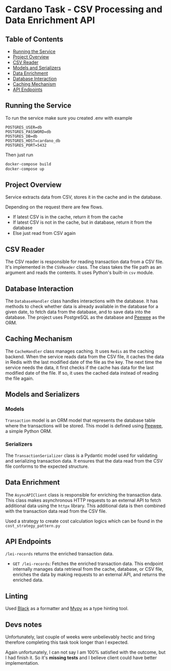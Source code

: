# Cardano Task - CSV Processing and Data Enrichment API

## Table of Contents
- [Running the Service](#running-the-service)
- [Project Overview](#project-overview)
- [CSV Reader](#csv-reader)
- [Models and Serializers](#models-and-serializers)
- [Data Enrichment](#data-enrichment)
- [Database Interaction](#database-interaction)
- [Caching Mechanism](#caching-mechanism)
- [API Endpoints](#api-endpoints)

## Running the Service

To run the service make sure you created .env with example 
```text
POSTGRES_USER=db
POSTGRES_PASSWORD=db
POSTGRES_DB=db
POSTGRES_HOST=cardano_db
POSTGRES_PORT=5432
```
Then just run 
```sh
docker-compose build
docker-compose up
```

## Project Overview

Service extracts data from CSV, stores it in the cache and in the database.

Depending on the request there are few flows.

- If latest CSV is in the cache, return it from the cache
- If latest CSV is not in the cache, but in database, return it from the database
- Else just read from CSV again

## CSV Reader

The CSV reader is responsible for reading transaction data from a CSV file. It's implemented in the `CSVReader` class. The class takes the file path as an argument and reads the contents. It uses Python's built-in `csv` module.

## Database Interaction

The `DatabaseHandler` class handles interactions with the database. It has methods to check whether data is already available in the database for a given date, to fetch data from the database, and to save data into the database. The project uses PostgreSQL as the database and [Peewee](https://docs.peewee-orm.com/en/latest/) as the ORM. 

## Caching Mechanism

The `CacheHandler` class manages caching. It uses `Redis` as the caching backend. When the service reads data from the CSV file, it caches the data in Redis with the last modified date of the file as the key. The next time the service needs the data, it first checks if the cache has data for the last modified date of the file. If so, it uses the cached data instead of reading the file again.

## Models and Serializers

### Models

`Transaction` model is an ORM model that represents the database table where the transactions will be stored. This model is defined using [Peewee](https://docs.peewee-orm.com/en/latest/), a simple Python ORM.

### Serializers

The `TransactionSerializer` class is a Pydantic model used for validating and serializing transaction data. It ensures that the data read from the CSV file conforms to the expected structure.

## Data Enrichment

The `AsyncAPIClient` class is responsible for enriching the transaction data. This class makes asynchronous HTTP requests to an external API to fetch additional data using the `httpx` library. This additional data is then combined with the transaction data read from the CSV file.

Used a strategy to create cost calculation logics which can be found in the `cost_strategy_pattern.py`


## API Endpoints

 `/lei-records` returns the enriched transaction data.

- `GET /lei-records`: Fetches the enriched transaction data. This endpoint internally manages data retrieval from the cache, database, or CSV file, enriches the data by making requests to an external API, and returns the enriched data.

## Linting
Used [Black](https://github.com/psf/black) as a formatter and [Mypy](https://mypy-lang.org/) as a type hinting tool.

## Devs notes

Unfortunately, last couple of weeks were unbelievably hectic and tiring therefore completing this task took longer than I expected. 

Again unfortunately, I can not say I am 100% satisfied with the outcome, but I had finish it. So it's **missing tests** and I believe client could have better implementation.

